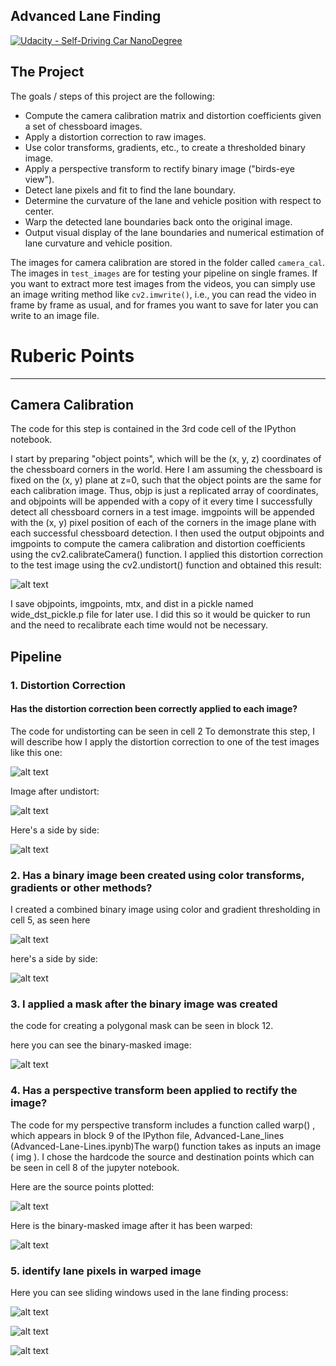 ## Advanced Lane Finding
[![Udacity - Self-Driving Car NanoDegree](https://s3.amazonaws.com/udacity-sdc/github/shield-carnd.svg)](http://www.udacity.com/drive)


The Project
---

The goals / steps of this project are the following:

* Compute the camera calibration matrix and distortion coefficients given a set of chessboard images.
* Apply a distortion correction to raw images.
* Use color transforms, gradients, etc., to create a thresholded binary image.
* Apply a perspective transform to rectify binary image ("birds-eye view").
* Detect lane pixels and fit to find the lane boundary.
* Determine the curvature of the lane and vehicle position with respect to center.
* Warp the detected lane boundaries back onto the original image.
* Output visual display of the lane boundaries and numerical estimation of lane curvature and vehicle position.

The images for camera calibration are stored in the folder called `camera_cal`.  The images in `test_images` are for testing your pipeline on single frames.  If you want to extract more test images from the videos, you can simply use an image writing method like `cv2.imwrite()`, i.e., you can read the video in frame by frame as usual, and for frames you want to save for later you can write to an image file.  


# Ruberic Points
---

## Camera Calibration

The code for this step is contained in the 3rd code cell of the IPython notebook.

I start by preparing "object points", which will be the (x, y, z) coordinates of the chessboard corners in the
world. Here I am assuming the chessboard is fixed on the (x, y) plane at z=0, such that the object points are
the same for each calibration image. Thus, objp is just a replicated array of coordinates, and objpoints
will be appended with a copy of it every time I successfully detect all chessboard corners in a test image.
imgpoints will be appended with the (x, y) pixel position of each of the corners in the image plane with
each successful chessboard detection. 
I then used the output objpoints and imgpoints to compute the camera calibration and distortion
coefficients using the cv2.calibrateCamera() function. I applied this distortion correction to the test
image using the cv2.undistort() function and obtained this result:

![alt text](https://raw.githubusercontent.com/peacockethan/CarND-Advanced-Lane-Lines-P4/master/output_images/undistorted.jpg)

I save objpoints, imgpoints, mtx, and dist in a pickle named wide_dst_pickle.p file for later use.
I did this so it would be quicker to run and the need to recalibrate each time would not be necessary.


## Pipeline


### 1. Distortion Correction
#### Has the distortion correction been correctly applied to each image?

The code for undistorting can be seen in cell 2
To demonstrate this step, I will describe how I apply the distortion correction to one of the test images like this
one: 

![alt text](https://raw.githubusercontent.com/peacockethan/CarND-Advanced-Lane-Lines-P4/master/output_images/1nitial_img.jpg)

Image after undistort:

![alt text](https://raw.githubusercontent.com/peacockethan/CarND-Advanced-Lane-Lines-P4/master/output_images/2undistort.jpg)

Here's a side by side:

![alt text](https://raw.githubusercontent.com/peacockethan/CarND-Advanced-Lane-Lines-P4/master/output_images/undistorted_test_img.jpg)



### 2. Has a binary image been created using color transforms, gradients or other methods?

I created a combined binary image using color and gradient thresholding in cell 5, as seen here

![alt text](https://raw.githubusercontent.com/peacockethan/CarND-Advanced-Lane-Lines-P4/master/output_images/3threhsold.jpg)

here's a side by side:

![alt text](https://raw.githubusercontent.com/peacockethan/CarND-Advanced-Lane-Lines-P4/master/output_images/threshold.jpg)

### 3. I applied a mask after the binary image was created

the code for creating a polygonal mask can be seen in block 12.

here you can see the binary-masked image:

![alt text](https://raw.githubusercontent.com/peacockethan/CarND-Advanced-Lane-Lines-P4/master/output_images/4mask.jpg)


### 4. Has a perspective transform been applied to rectify the image?

The code for my perspective transform includes a function called warp() , which appears in block 9 of the IPython file, 
Advanced-Lane_lines (Advanced-Lane-Lines.ipynb)The warp() function takes as inputs an image ( img ). I chose the hardcode the source and destination points which can be seen in cell 8 of the jupyter notebook.  

Here are the source points plotted:

![alt text](https://raw.githubusercontent.com/peacockethan/CarND-Advanced-Lane-Lines-P4/master/output_images/srcPointsPlotted.jpg)

Here is the binary-masked image after it has been warped:

![alt text](https://raw.githubusercontent.com/peacockethan/CarND-Advanced-Lane-Lines-P4/master/output_images/5perspectivewarp.jpg)



### 5. identify lane pixels in warped image

Here you can see sliding windows used in the lane finding process:

![alt text](https://raw.githubusercontent.com/peacockethan/CarND-Advanced-Lane-Lines-P4/master/output_images/slidingWindow.jpg)

![alt text](https://raw.githubusercontent.com/peacockethan/CarND-Advanced-Lane-Lines-P4/master/output_images/SkipSlidingWindow.jpg)

![alt text](https://raw.githubusercontent.com/peacockethan/CarND-Advanced-Lane-Lines-P4/master/output_images/6Stepthrough.jpg)


